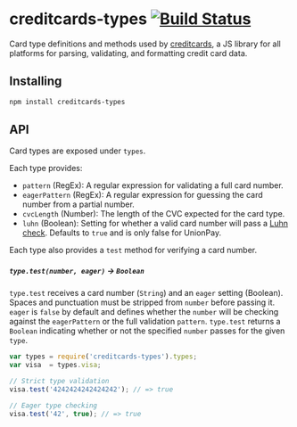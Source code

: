 # creditcards-types [![Build Status](https://travis-ci.org/bendrucker/creditcards-types.svg?branch=master)](https://travis-ci.org/bendrucker/creditcards-types)

Card type definitions and methods used by [creditcards](https://github.com/bendrucker/creditcards), a JS library for all platforms for parsing, validating, and formatting credit card data. 

## Installing

```sh
npm install creditcards-types
```

## API

Card types are exposed under `types`.

Each type provides:

* `pattern` (RegEx): A regular expression for validating a full card number.
* `eagerPattern` (RegEx): A regular expression for guessing the card number from a partial number.
* `cvcLength` (Number): The length of the CVC expected for the card type.
* `luhn` (Boolean): Setting for whether a valid card number will pass a [Luhn check](http://en.wikipedia.org/wiki/Luhn_algorithm). Defaults to `true` and is only false for UnionPay.

Each type also provides a `test` method for verifying a card number.

##### `type.test(number, eager)` -> `Boolean`

`type.test` receives a card number (`String`) and an `eager` setting (Boolean). Spaces and punctuation must be stripped from `number` before passing it. `eager` is `false` by default and defines whether the `number` will be checking against the `eagerPattern` or the full validation `pattern`. `type.test` returns a `Boolean` indicating whether or not the specified `number` passes for the given `type`. 

```js
var types = require('creditcards-types').types;
var visa  = types.visa;

// Strict type validation
visa.test('4242424242424242'); // => true

// Eager type checking
visa.test('42', true); // => true
```
